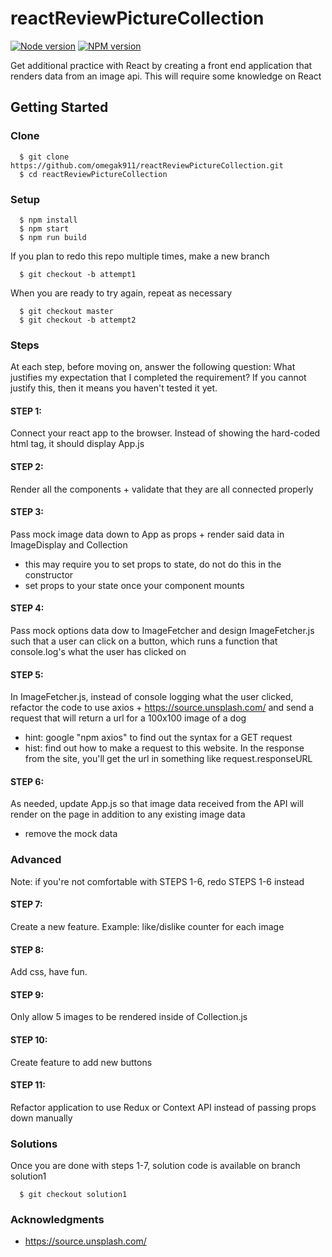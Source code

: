 # reactReviewPictureCollection

[![Node version](https://img.shields.io/badge/node-v8.12.0-blue.svg)](http://nodejs.org/download/)
[![NPM version](https://img.shields.io/badge/npm-6.4.1-blue.svg)](https://www.npmjs.com/get-npm/)

Get additional practice with React by creating a front end application that renders data from an image api.  This will require some knowledge on React

## Getting Started

### Clone
```
  $ git clone https://github.com/omegak911/reactReviewPictureCollection.git
  $ cd reactReviewPictureCollection
```

### Setup
```
  $ npm install
  $ npm start
  $ npm run build
```

If you plan to redo this repo multiple times, make a new branch
```
  $ git checkout -b attempt1
```

When you are ready to try again, repeat as necessary
```
  $ git checkout master
  $ git checkout -b attempt2
```

### Steps
At each step, before moving on, answer the following question: What justifies my expectation that I completed the requirement?  If you cannot justify this, then it means you haven't tested it yet.

#### STEP 1: 
Connect your react app to the browser.  Instead of showing the hard-coded html tag, it should display App.js

#### STEP 2: 
Render all the components + validate that they are all connected properly

#### STEP 3: 
Pass mock image data down to App as props + render said data in ImageDisplay and Collection
  * this may require you to set props to state, do not do this in the constructor
  * set props to your state once your component mounts

#### STEP 4:
Pass mock options data dow to ImageFetcher and design ImageFetcher.js such that a user can click on a button, which runs a function that console.log's what the user has clicked on

#### STEP 5:
In ImageFetcher.js, instead of console logging what the user clicked, refactor the code to use axios + https://source.unsplash.com/ and send a request that will return a url for a 100x100 image of a dog
  * hint: google "npm axios" to find out the syntax for a GET request
  * hist: find out how to make a request to this website.  In the response from the site, you'll get the url in something like request.responseURL

#### STEP 6:
As needed, update App.js so that image data received from the API will render on the page in addition to any existing image data
  * remove the mock data

### Advanced
Note: if you're not comfortable with STEPS 1-6, redo STEPS 1-6 instead

#### STEP 7:
Create a new feature.  Example: like/dislike counter for each image

#### STEP 8:
Add css, have fun.

#### STEP 9:
Only allow 5 images to be rendered inside of Collection.js

#### STEP 10:
Create feature to add new buttons

#### STEP 11:
Refactor application to use Redux or Context API instead of passing props down manually

### Solutions
Once you are done with steps 1-7, solution code is available on branch solution1
```
  $ git checkout solution1
```

### Acknowledgments
 * https://source.unsplash.com/

